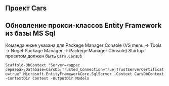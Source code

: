 ## Проект Cars

## Обновление прокси-классов Entity Framework из базы MS Sql

Команда ниже указана для Packege Manager Console (VS menu -> Tools -> Nuget Package Manager -> Packege Manager Console)
Startup проектом должен быть `Cars.CarsDb`

`Scaffold-DbContext "Server=<адрес сервера>;Database=CarsDb;Trusted_Connection=True;TrustServerCertificate=true" Microsoft.EntityFrameworkCore.SqlServer -Context CarsDbContext -ContextDir Context -OutputDir Models`
